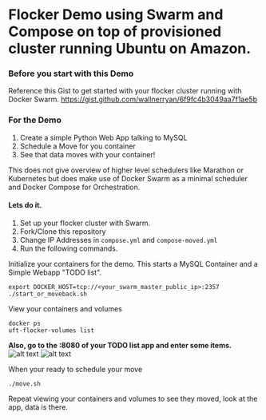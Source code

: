 
# Flocker Demo using Swarm and Compose on top of provisioned cluster running Ubuntu on Amazon.

### Before you start with this Demo

Reference this Gist to get started with your flocker cluster running with Docker Swarm.
https://gist.github.com/wallnerryan/6f9fc4b3049aa7f1ae5b

### For the Demo

1. Create a simple Python Web App talking to MySQL
2. Schedule a Move for you container
3. See that data moves with your container!

This does not give overview of higher level schedulers like Marathon or Kubernetes but does make use of Docker Swarm as a minimal scheduler and Docker Compose for Orchestration.

#### Lets do it.

1. Set up your flocker cluster with Swarm.
2. Fork/Clone this repository
3. Change IP Addresses in ```compose.yml``` and ```compose-moved.yml```
4. Run the following commands.

Initialize your containers for the demo. This starts a MySQL Container and a Simple Webapp "TODO list".
```
export DOCKER_HOST=tcp://<your_swarm_master_public_ip>:2357
./start_or_moveback.sh
```

View your containers and volumes
```
docker ps
uft-flocker-volumes list
```

**Also, go to the <server-ip>:8080 of your TODO list app and enter some items.**
![alt text](http://i.imgur.com/GFEwSSl.png?1 "add data")
![alt text](http://i.imgur.com/KPK1bQQ.png?1 "add more data")

When your ready to schedule your move
```
./move.sh
```

Repeat viewing your containers and volumes to see they moved, look at the app, data is there.

